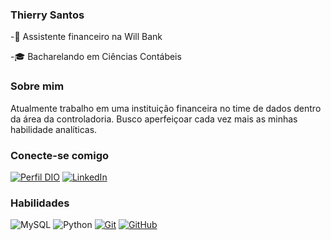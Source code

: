### Thierry Santos


-🚀 Assistente financeiro na Will Bank

-🎓 Bacharelando em Ciências Contábeis

### Sobre mim

Atualmente trabalho em uma instituição financeira no time de dados dentro da área da controladoria.
Busco aperfeiçoar cada vez mais as minhas habilidade analíticas.


### Conecte-se comigo


[![Perfil DIO](https://img.shields.io/badge/-Meu%20Perfil%20na%20DIO-30A3DC?style=for-the-badge)](https://www.dio.me/users/thierrysasuke)
[![LinkedIn](https://img.shields.io/badge/-LinkedIn-000?style=for-the-badge&logo=linkedin&logoColor=30A3DC)](https://www.linkedin.com/in/thierry-santos-8177b7217/)

### Habilidades


![MySQL](https://img.shields.io/badge/MySQL-00000F?style=for-the-badge&logo=mysql&logoColor=white)
![Python](https://img.shields.io/badge/Python-000?style=for-the-badge&logo=python)
[![Git](https://img.shields.io/badge/Git-000?style=for-the-badge&logo=git&logoColor=E94D5F)](https://git-scm.com/doc)
[![GitHub](https://img.shields.io/badge/GitHub-000?style=for-the-badge&logo=github&logoColor=30A3DC)](https://docs.github.com/)





